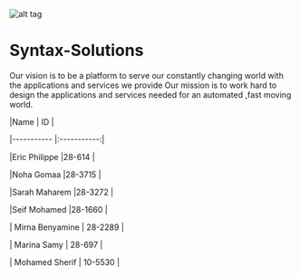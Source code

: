 ![alt tag](https://cloud.githubusercontent.com/assets/10838011/6215074/02b0d39a-b606-11e4-8ecf-fbd66459a866.png)



# Syntax-Solutions

Our vision is to be a platform to serve our constantly changing world with the applications and services we provide
Our mission is to work hard to design the applications and services needed for an automated ,fast moving world.


|Name              | ID          |

|-----------       |:-----------:|

|Eric Philippe     |28-614	     | 

|Noha Gomaa        |28-3715      |

|Sarah Maharem     |28-3272      |

|Seif Mohamed      |28-1660      |

| Mirna Benyamine     | 28-2289 |

|  Marina Samy    | 28-697  |

| Mohamed Sherif   | 10-5530 |